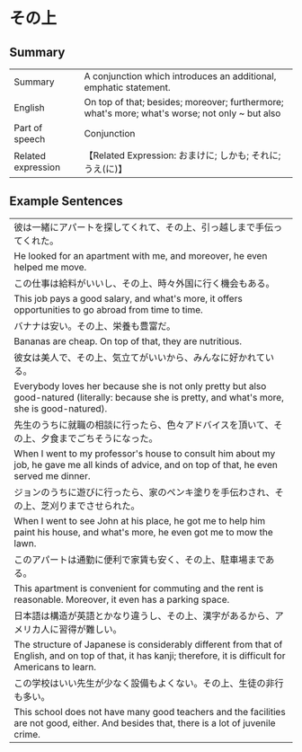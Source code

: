 # その上

## Summary

<table><tr>   <td>Summary</td>   <td>A conjunction which introduces an additional, emphatic statement.</td></tr><tr>   <td>English</td>   <td>On top of that; besides; moreover; furthermore; what's more; what's worse; not only ~ but also</td></tr><tr>   <td>Part of speech</td>   <td>Conjunction</td></tr><tr>   <td>Related expression</td>   <td>【Related Expression: おまけに; しかも; それに; うえ(に)】</td></tr></table>

## Example Sentences

<table><tr><td>彼は一緒にアパートを探してくれて、その上、引っ越しまで手伝ってくれた。</td></tr><tr><td>He looked for an apartment with me, and moreover, he even helped me move.</td></tr><tr><td>この仕事は給料がいいし、その上、時々外国に行く機会もある。</td></tr><tr><td>This job pays a good salary, and what's more, it offers opportunities to go abroad from time to time.</td></tr><tr><td>バナナは安い。その上、栄養も豊富だ。</td></tr><tr><td>Bananas are cheap. On top of that, they are nutritious.</td></tr><tr><td>彼女は美人で、その上、気立てがいいから、みんなに好かれている。</td></tr><tr><td>Everybody loves her because she is not only pretty but also good-natured (literally: because she is pretty, and what's more, she is good-natured).</td></tr><tr><td>先生のうちに就職の相談に行ったら、色々アドバイスを頂いて、その上、夕食までごちそうになった。</td></tr><tr><td>When I went to my professor's house to consult him about my job, he gave me all kinds of advice, and on top of that, he even served me dinner.</td></tr><tr><td>ジョンのうちに遊びに行ったら、家のペンキ塗りを手伝わされ、その上、芝刈りまでさせられた。</td></tr><tr><td>When I went to see John at his place, he got me to help him paint his house, and what's more, he even got me to mow the lawn.</td></tr><tr><td>このアパートは通勤に便利で家賃も安く、その上、駐車場まである。</td></tr><tr><td>This apartment is convenient for commuting and the rent is reasonable. Moreover, it even has a parking space.</td></tr><tr><td>日本語は構造が英語とかなり違うし、その上、漢字があるから、アメリカ人に習得が難しい。</td></tr><tr><td>The structure of Japanese is considerably different from that of English, and on top of that, it has kanji; therefore, it is difficult for Americans to learn.</td></tr><tr><td>この学校はいい先生が少なく設備もよくない。その上、生徒の非行も多い。</td></tr><tr><td>This school does not have many good teachers and the facilities are not good, either. And besides that, there is a lot of juvenile crime.</td></tr></table>

